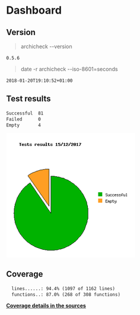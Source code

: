 Dashboard
=========

Version
-------
> archicheck --version

```
0.5.6
```

> date -r archicheck --iso-8601=seconds

```
2018-01-20T19:10:52+01:00
```

Test results
------------
```
Successful  81
Failed      0
Empty       4
```
![](tests.png)

Coverage
--------

```
  lines......: 94.4% (1097 of 1162 lines)
  functions..: 87.0% (268 of 308 functions)
```

[**Coverage details in the sources**](http://lionel.draghi.free.fr/Archicheck/lcov/home/lionel/Proj/Archicheck/Src/index-sort-f.html)

